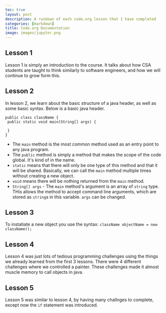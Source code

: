 ```yaml
---
toc: true
layout: post
description: A rundown of each code.org lesson that I have completed
categories: [markdown]
title: Code.org Documentation
image: images/jupyter.png
---
```


## Lesson 1
Lesson 1 is simply an introduction to the course. It talks about how CSA students are taught to think similarly to software engineers, and how we will continue to grow form this.

 ## Lesson 2
 In lesson 2, we learn about the basic structure of a java header, as well as some basic syntax. Below is a basic java header.
 ```
public class className {
  public static void main(String[] args) {
  
  }
}
 ```
 
 - The ```main``` method is the most common method used as an entry point to any java program. 
 - The ```public``` method is simply a method that makes the scope of the code global. It's kind of in the name.
 - ```static``` means that there will only be one type of this method and that it will be shared. Basically, we can call the ```main``` method multiple times without creating a new object.
 - ```void``` means there will be nothing returned from the ```main``` method.
 - ```String[] args``` - The ```main``` method's argument is an array of ```string``` type. THis allows the method to accept command line arguments, which are stored as ```string```s in this variable. ```args``` can be changed.

## Lesson 3
To instatiate a new object you use the syntax: ```className objectName = new className();```

## Lesson 4
Lesson 4 was just lots of tedious programming challenges using the things we already learned from the first 3 lessons. There were 4 different challenges where we controlled a painter. These challenges made it almost muscle memory to call objects in java.

## Lesson 5
Lesson 5 was similar to lesson 4, by having many challnges to complete, except now the ```if``` statement was introduced. 
